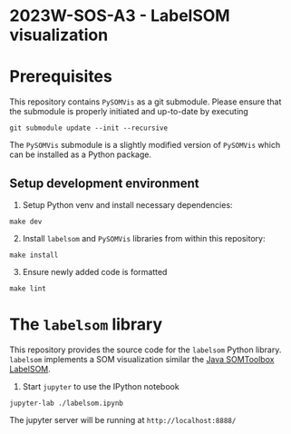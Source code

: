 # 2023W-SOS-A3 - LabelSOM visualization

# Prerequisites

This repository contains `PySOMVis` as a git submodule.
Please ensure that the submodule is properly initiated and up-to-date by executing
```
git submodule update --init --recursive
```

The `PySOMVis` submodule is a slightly modified version of `PySOMVis` which can be 
installed as a Python package.

## Setup development environment

1. Setup Python venv and install necessary dependencies:

```
make dev
```

2. Install `labelsom` and `PySOMVis` libraries from within this repository:

```
make install
```

3. Ensure newly added code is formatted

```
make lint
```

# The `labelsom` library

This repository provides the source code for the `labelsom` Python library.
`labelsom` implements a SOM visualization similar the [Java SOMToolbox LabelSOM](https://www.ifs.tuwien.ac.at/dm/somtoolbox/somtoolbox-reference.html#LabelSOM).

1. Start `jupyter` to use the IPython notebook

```
jupyter-lab ./labelsom.ipynb
```

The jupyter server will be running at `http://localhost:8888/`
